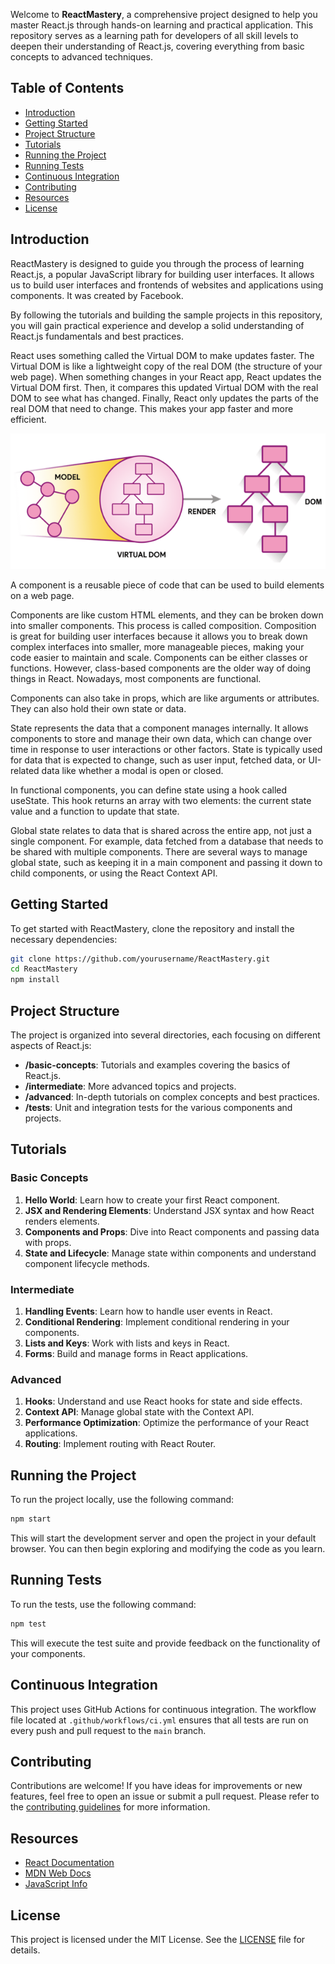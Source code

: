 Welcome to **ReactMastery**, a comprehensive project designed to help you master React.js through hands-on learning and practical application. This repository serves as a learning path for developers of all skill levels to deepen their understanding of React.js, covering everything from basic concepts to advanced techniques.

## Table of Contents

- [Introduction](#introduction)
- [Getting Started](#getting-started)
- [Project Structure](#project-structure)
- [Tutorials](#tutorials)
- [Running the Project](#running-the-project)
- [Running Tests](#running-tests)
- [Continuous Integration](#continuous-integration)
- [Contributing](#contributing)
- [Resources](#resources)
- [License](#license)

## Introduction

ReactMastery is designed to guide you through the process of learning React.js, a popular JavaScript library for building user interfaces. 
It allows us to build user interfaces and frontends of websites and applications using components. It was created by Facebook.

By following the tutorials and building the sample projects in this repository, you will gain practical experience and develop a solid understanding of React.js fundamentals and best practices.

React uses something called the Virtual DOM to make updates faster. The Virtual DOM is like a lightweight copy of the real DOM (the structure of your web page). When something changes in your React app, React updates the Virtual DOM first. Then, it compares this updated Virtual DOM with the real DOM to see what has changed. Finally, React only updates the parts of the real DOM that need to change. This makes your app faster and more efficient.

<img src="https://github.com/potatoscript/MyDocuments/blob/main/virtual_dom.png?raw=true" />

A component is a reusable piece of code that can be used to build elements on a web page.

Components are like custom HTML elements, and they can be broken down into smaller components. This process is called composition. Composition is great for building user interfaces because it allows you to break down complex interfaces into smaller, more manageable pieces, making your code easier to maintain and scale. Components can be either classes or functions. However, class-based components are the older way of doing things in React. Nowadays, most components are functional.

Components can also take in props, which are like arguments or attributes. They can also hold their own state or data.

State represents the data that a component manages internally. It allows components to store and manage their own data, which can change over time in response to user interactions or other factors. State is typically used for data that is expected to change, such as user input, fetched data, or UI-related data like whether a modal is open or closed.

In functional components, you can define state using a hook called useState. This hook returns an array with two elements: the current state value and a function to update that state.

Global state relates to data that is shared across the entire app, not just a single component. For example, data fetched from a database that needs to be shared with multiple components. There are several ways to manage global state, such as keeping it in a main component and passing it down to child components, or using the React Context API.

## Getting Started

To get started with ReactMastery, clone the repository and install the necessary dependencies:

```bash
git clone https://github.com/yourusername/ReactMastery.git
cd ReactMastery
npm install
```

## Project Structure

The project is organized into several directories, each focusing on different aspects of React.js:

- **/basic-concepts**: Tutorials and examples covering the basics of React.js.
- **/intermediate**: More advanced topics and projects.
- **/advanced**: In-depth tutorials on complex concepts and best practices.
- **/tests**: Unit and integration tests for the various components and projects.

## Tutorials

### Basic Concepts

1. **Hello World**: Learn how to create your first React component.
2. **JSX and Rendering Elements**: Understand JSX syntax and how React renders elements.
3. **Components and Props**: Dive into React components and passing data with props.
4. **State and Lifecycle**: Manage state within components and understand component lifecycle methods.

### Intermediate

1. **Handling Events**: Learn how to handle user events in React.
2. **Conditional Rendering**: Implement conditional rendering in your components.
3. **Lists and Keys**: Work with lists and keys in React.
4. **Forms**: Build and manage forms in React applications.

### Advanced

1. **Hooks**: Understand and use React hooks for state and side effects.
2. **Context API**: Manage global state with the Context API.
3. **Performance Optimization**: Optimize the performance of your React applications.
4. **Routing**: Implement routing with React Router.

## Running the Project

To run the project locally, use the following command:

```bash
npm start
```

This will start the development server and open the project in your default browser. You can then begin exploring and modifying the code as you learn.

## Running Tests

To run the tests, use the following command:

```bash
npm test
```

This will execute the test suite and provide feedback on the functionality of your components.

## Continuous Integration

This project uses GitHub Actions for continuous integration. The workflow file located at `.github/workflows/ci.yml` ensures that all tests are run on every push and pull request to the `main` branch.

## Contributing

Contributions are welcome! If you have ideas for improvements or new features, feel free to open an issue or submit a pull request. Please refer to the [contributing guidelines](CONTRIBUTING.md) for more information.

## Resources

- [React Documentation](https://reactjs.org/docs/getting-started.html)
- [MDN Web Docs](https://developer.mozilla.org/en-US/docs/Web/JavaScript)
- [JavaScript Info](https://javascript.info/)

## License

This project is licensed under the MIT License. See the [LICENSE](LICENSE) file for details.
